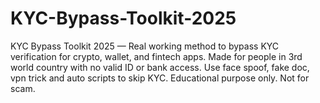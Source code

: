 # KYC-Bypass-Toolkit-2025
KYC Bypass Toolkit 2025 — Real working method to bypass KYC verification for crypto, wallet, and fintech apps. Made for people in 3rd world country with no valid ID or bank access. Use face spoof, fake doc, vpn trick and auto scripts to skip KYC. Educational purpose only. Not for scam.
